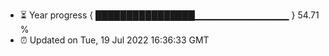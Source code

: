 - ⏳ Year progress { ████████████████▁▁▁▁▁▁▁▁▁▁▁▁▁▁ } 54.71 %
- ⏰ Updated on Tue, 19 Jul 2022 16:36:33 GMT


